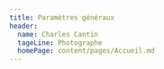 ```yaml
---
title: Paramètres généraux
header:
  name: Charles Cantin
  tageLine: Photographe
  homePage: content/pages/Accueil.md
---
```



